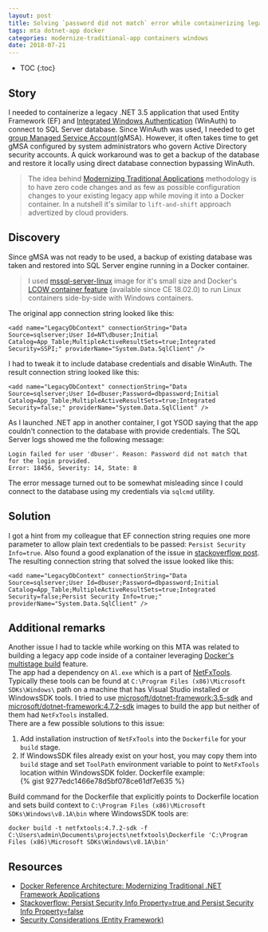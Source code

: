 ```yaml
---
layout: post
title: Solving `password did not match` error while containerizing legacy Entity Framework application
tags: mta dotnet-app docker
categories: modernize-traditional-app containers windows
date: 2018-07-21
---
```


* TOC
{:toc}

## Story  
I needed to containerize a legacy .NET 3.5 application that used Entity Framework (EF) and [Integrated Windows Authentication][integrated-winauth] (WinAuth) to connect to SQL Server database. Since WinAuth was used, I needed to get [group Managed Service Account][winauth-gmsa](gMSA). However, it often takes time to get gMSA configured by system administrators who govern Active Directory security accounts. A quick workaround was to get a backup of the database and restore it locally using direct database connection bypassing WinAuth.  

> The idea behind [Modernizing Traditional Applications][docker-mta] methodology is to have zero code changes and as few as possible configuration changes to your existing legacy app while moving it into a Docker container. In a nutshell it's similar to `lift-and-shift` approach advertized by cloud providers.

## Discovery
Since gMSA was not ready to be used, a backup of existing database was taken and restored into SQL Server engine running in a Docker container.  

> I used [mssql-server-linux][mssql-server-linux] image for it's small size and Docker's [LCOW container feature][lcow] (available since CE 18.02.0) to run Linux containers side-by-side with Windows containers.

The original app connection string looked like this:
```
<add name="LegacyDbContext" connectionString="Data Source=sqlserver;User Id=NT\dbuser;Initial Catalog=App_Table;MultipleActiveResultSets=true;Integrated Security=SSPI;" providerName="System.Data.SqlClient" />
```
I had to tweak it to include database credentials and disable WinAuth. The result connection string looked like this:
```
<add name="LegacyDbContext" connectionString="Data Source=sqlserver;User Id=dbuser;Password=dbpassword;Initial Catalog=App_Table;MultipleActiveResultSets=true;Integrated Security=false;" providerName="System.Data.SqlClient" />
```
As I launched .NET app in another container, I got YSOD saying that the app couldn't connection to the database with provide credentials. The SQL Server logs showed me the following message:
```
Login failed for user 'dbuser'. Reason: Password did not match that for the login provided.
Error: 18456, Severity: 14, State: 8
```
The error message turned out to be somewhat misleading since I could connect to the database using my credentials via `sqlcmd` utility.

## Solution
I got a hint from my colleague that EF connection string requies one more parameter to allow plain text credentials to be passed: `Persist Security Info=true`. Also found a good explanation of the issue in [stackoverflow post][stackoverflow-ef].  
The resulting connection string that solved the issue looked like this:
```
<add name="LegacyDbContext" connectionString="Data Source=sqlserver;User Id=dbuser;Password=dbpassword;Initial Catalog=App_Table;MultipleActiveResultSets=true;Integrated Security=false;Persist Security Info=true;" providerName="System.Data.SqlClient" />
```

## Additional remarks
Another issue I had to tackle while working on this MTA was related to building a legacy app code inside of a container leveraging [Docker's multistage build][multistage-build] feature.  
The app had a dependency on `Al.exe` which is a part of [NetFxTools](https://docs.microsoft.com/en-us/dotnet/framework/tools/). Typically these tools can be found at `C:\Program Files (x86)\Microsoft SDKs\Windows\` path on a machine that has Visual Studio installed or WindowsSDK tools. I tried to use [microsoft/dotnet-framework:3.5-sdk][msft-dotnet-framework] and [microsoft/dotnet-framework:4.7.2-sdk][msft-dotnet-framework] images to build the app but neither of them had `NetFxTools` installed.  
There are a few possible solutions to this issue:
1. Add installation instruction of `NetFxTools` into the `Dockerfile` for your `build` stage.
2. If WindowsSDK files already exist on your host, you may copy them into `build` stage and set `ToolPath` environment variable to point to `NetFxTools` location within WindowsSDK folder. Dockerfile example:  
{% gist 9277edc1466e78d5bf078ce61df7e635 %}  

Build command for the Dockerfile that explicitly points to Dockerfile location and sets build context to `C:\Program Files (x86)\Microsoft SDKs\Windows\v8.1A\bin` where WindowsSDK tools are:  
```
docker build -t netfxtools:4.7.2-sdk -f C:\Users\admin\Documents\projects\netfxtools\Dockerfile 'C:\Program Files (x86)\Microsoft SDKs\Windows\v8.1A\bin'
```

## Resources
* [Docker Reference Architecture: Modernizing Traditional .NET Framework Applications](https://success.docker.com/article/modernizing-traditional-dot-net-applications)
* [Stackoverflow: Persist Security Info Property=true and Persist Security Info Property=false][stackoverflow-ef]
* [Security Considerations (Entity Framework)](https://docs.microsoft.com/en-us/dotnet/framework/data/adonet/ef/security-considerations)

[docker-mta]: https://goto.docker.com/MTAkit.html
[mssql-server-linux]: https://store.docker.com/images/mssql-server-linux
[integrated-winauth]: https://success.docker.com/article/modernizing-traditional-dot-net-applications/#integratedwindowsauthentication
[winauth-gmsa]: https://docs.microsoft.com/en-us/previous-versions/windows/it-pro/windows-server-2012-R2-and-2012/hh831782(v=ws.11)
[lcow]: https://docs.docker.com/docker-for-windows/edge-release-notes/#docker-community-edition-18020-ce-rc1-win50-2018-01-26
[stackoverflow-ef]: https://stackoverflow.com/questions/30419627/persist-security-info-property-true-and-persist-security-info-property-false
[multistage-build]: https://docs.docker.com/develop/develop-images/multistage-build/
[msft-dotnet-framework]: https://hub.docker.com/r/microsoft/dotnet-framework/
